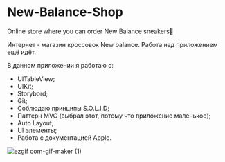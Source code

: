 # New-Balance-Shop
Online store where you can order New Balance sneakers👟

Интернет - магазин кроссовок New balance. Работа над приложением ещё идёт.

В данном приложении я работаю с:
- UITableView;
- UIKit;
- Storybord;
- Git;
- Соблюдаю принципы S.O.L.I.D;
- Паттерн MVC (выбрал этот, потому что приложение маленькое);
- Auto Layout,
- UI элементы;
- Работа с документацией Apple.

![ezgif com-gif-maker (1)](https://user-images.githubusercontent.com/101676789/203067470-953fbd78-6dcf-4061-af7e-e490eef457e7.gif)
